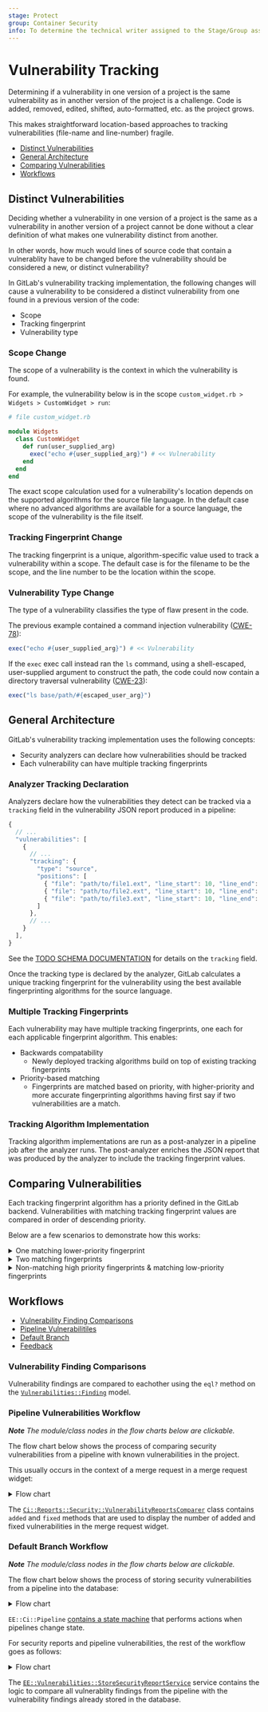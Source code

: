 ```yaml
---
stage: Protect
group: Container Security
info: To determine the technical writer assigned to the Stage/Group associated with this page, see https://about.gitlab.com/handbook/engineering/ux/technical-writing/#assignments
---
```


# Vulnerability Tracking

Determining if a vulnerability in one version of a project is the same
vulnerability as in another version of the project is a challenge. Code is
added, removed, edited, shifted, auto-formatted, etc. as the project grows.

This makes straightforward location-based approaches to tracking
vulnerabilities (file-name and line-number) fragile.

-   [Distinct Vulnerabilities](#distinct-vulnerabilities)
-   [General Architecture](#general-architecture)
-   [Comparing Vulnerabilities](#comparing-vulnerabilities)
-   [Workflows](#workflows)

## Distinct Vulnerabilities

Deciding whether a vulnerability in one version of a project is the same as
a vulnerability in another version of a project cannot be done without a clear
definition of what makes one vulnerability distinct from another.

In other words, how much would lines of source code that contain a
vulnerablity have to be changed before the vulnerability should be considered a
new, or distinct vulnerability?

In GitLab's vulnerability tracking implementation, the following changes will
cause a vulnerability to be considered a distinct vulnerability from one found
in a previous version of the code:

-   Scope
-   Tracking fingerprint
-   Vulnerability type

### Scope Change

The scope of a vulnerability is the context in which the vulnerability is found.

For example, the vulnerability below is in the scope
`custom_widget.rb > Widgets > CustomWidget > run`:

```ruby
# file custom_widget.rb

module Widgets
  class CustomWidget
    def run(user_supplied_arg)
      exec("echo #{user_supplied_arg}") # << Vulnerability
    end
  end
end
```

The exact scope calculation used for a vulnerability's location depends on
the supported algorithms for the source file language. In the default case
where no advanced algorithms are available for a source language, the scope of
the vulnerability is the file itself.

### Tracking Fingerprint Change

The tracking fingerprint is a unique, algorithm-specific value used to track
a vulnerability within a scope. The default case is for the filename to
be the scope, and the line number to be the location within the scope.

### Vulnerability Type Change

The type of a vulnerability classifies the type of flaw present in the code.

The previous example contained a command injection vulnerability
([CWE-78](https://cwe.mitre.org/data/definitions/78.html)):

```ruby
exec("echo #{user_supplied_arg}") # << Vulnerability
```

If the `exec` exec call instead ran the `ls` command, using a shell-escaped,
user-supplied argument to construct the path, the code could now contain a
directory traversal vulnerability
([CWE-23](https://cwe.mitre.org/data/definitions/23.html)):

```ruby
exec("ls base/path/#{escaped_user_arg}")
```

## General Architecture

GitLab's vulnerability tracking implementation uses the following concepts:

-   Security analyzers can declare how vulnerabilities should be tracked
-   Each vulnerability can have multiple tracking fingerprints

### Analyzer Tracking Declaration

Analyzers declare how the vulnerabilities they detect can be tracked via a
`tracking` field in the vulnerability JSON report produced in a pipeline:

```javascript
{
  // ...
  "vulnerabilities": [
    {
      // ...
      "tracking": {
        "type": "source",
        "positions": [
          { "file": "path/to/file1.ext", "line_start": 10, "line_end": 20 },
          { "file": "path/to/file2.ext", "line_start": 10, "line_end": 20 },
          { "file": "path/to/file3.ext", "line_start": 10, "line_end": 20 }
        ]
      },
      // ...
    }
  ],
}
```

See the [TODO SCHEMA DOCUMENTATION]() for details on the `tracking` field.

Once the tracking type is declared by the analyzer, GitLab calculates a
unique tracking fingerprint for the vulnerability using the best available
fingerprinting algorithms for the source language.

### Multiple Tracking Fingerprints

Each vulnerability may have multiple tracking fingerprints, one each for each
applicable fingerprint algorithm. This enables:

-   Backwards compatability
    -   Newly deployed tracking algorithms build on top of existing tracking
        fingerprints
-   Priority-based matching
    -   Fingerprints are matched based on priority, with higher-priority and
        more accurate fingerprinting algorithms having first say if two
        vulnerabilities are a match.

### Tracking Algorithm Implementation

Tracking algorithm implementations are run as a post-analyzer in a pipeline job
after the analyzer runs. The post-analyzer enriches the JSON report that was
produced by the analyzer to include the tracking fingerprint values.

## Comparing Vulnerabilities

Each tracking fingerprint algorithm has a priority defined in the GitLab backend.
Vulnerabilities with matching tracking fingerprint values are compared in
order of descending priority.

Below are a few scenarios to demonstrate how this works:

<details>
<summary>One matching lower-priority fingerprint</summary>
<br/>

In this example, `Vuln1`'s `Source:Hash` tracking fingerprint is the only
match with `Vuln2`'s tracking fingerprints. As this is the first
and only match, they are considered the same vulnerability.

This scenario is expected to occur when tracking algorithms are initially
deployed.

```mermaid
graph LR
  subgraph Vuln1
    subgraph fingerprint11[fingerprint1]
      type11["Type:Source"]
      method11["Method:Scope+Offset"]
      value11["Hash:AAAA"]
    end
    subgraph fingerprint12[fingerprint2]
      type12["Type:Source"]
      method12["Method:Hash"]
      value12["Hash:XXXX"]
    end
  end

  subgraph Vuln2
    subgraph fingerprint22[fingerprint2]
      type22["Type:Source"]
      method22["Method:Hash"]
      value22["Hash:XXXX"]
    end
  end

  type12 -->|matches| type22
  method12 -->|matches| method22
  value12 -->|matches| value22

  classDef green fill:#9f9,stroke-width:4px,font-weight:bold;
  classDef red fill:#f9f,stroke:#333,stroke-width:4px;

  class fingerprint22 green
  class fingerprint12 green
```

</details>

<details>
<summary>Two matching fingerprints</summary>
<br />

In this example, `Vuln1` and `Vuln2` have several matching fingerprints.
However, the first and highest priority (most accurate) match is with the
`Source:Scope+Offset` tracking fingerprint. As a successful match was found,
the two vulnerabilities are considered the same vulnerability.

This scenario is expected to be a common case.

```mermaid
graph LR
  subgraph Vuln1
    subgraph fingerprint11[fingerprint1]
      priority11["Priority:2"]
      type11["Type:Source"]
      method11["Method:Scope+Offset"]
      value11["Hash:AAAA"]
    end
    subgraph fingerprint12[fingerprint2]
      priority12["Priority:1"]
      type12["Type:Source"]
      method12["Method:Hash"]
      value12["Hash:XXXX"]
    end
  end

  subgraph Vuln2
    subgraph fingerprint21[fingerprint1]
      priority21["Priority:2"]
      type21["Type:Source"]
      method21["Method:Scope+Offset"]
      value21["Hash:AAAA"]
    end
    subgraph fingerprint22[fingerprint2]
      priority22["Priority:1"]
      type22["Type:Source"]
      method22["Method:Hash"]
      value22["Hash:XXXX"]
    end
  end

  priority11-->|matches| priority21
  type11 -->|matches| type21
  method11 -->|matches| method21
  value11 -->|matches| value21

  priority12-.->|matches| priority22
  type12 -.->|matches| type22
  method12 -.->|matches| method22
  value12 -.->|matches| value22

  classDef green fill:#9f9,stroke-width:4px,font-weight:bold;
  classDef red fill:#f9f,stroke:#333,stroke-width:4px;

  class fingerprint11 green
  class fingerprint21 green
```

</details>

<details>
<summary>Non-matching high priority fingerprints & matching low-priority fingerprints</summary>
<br/>

Prioritized tracking fingerprints are also used to **disprove** matches.

In the example below, `Vuln1` and `Vuln2` both have matching low-priority
`Source:Hash` fingerprints, but the high-priority `Source:Scope+Offset`
tracking fingerprints do not match. As the highest-priority fingerprints
exist in both `Vuln1` and `Vuln2`, but do not match, it is determined that
`Vuln1` and `Vuln2` are not the same vulnerability.

This scenario should be uncommon, but may occur. In this case, defaulting to the
fingerprinting algorithm with the highest accuracy is desired.

```mermaid
graph LR
  subgraph Vuln1
    subgraph fingerprint11[fingerprint1]
      priority11["Priority:2"]
      type11["Type:Source"]
      method11["Method:Scope+Offset"]
      value11["Hash:AAAA"]
    end
    subgraph fingerprint12[fingerprint2]
      priority12["Priority:1"]
      type12["Type:Source"]
      method12["Method:Hash"]
      value12["Hash:XXXX"]
    end
  end

  subgraph Vuln2
    subgraph fingerprint21[fingerprint1]
      priority21["Priority:2"]
      type21["Type:Source"]
      method21["Method:Scope+Offset"]
      value21["Hash:BBBB"]
    end
    subgraph fingerprint22[fingerprint2]
      priority22["Priority:1"]
      type22["Type:Source"]
      method22["Method:Hash"]
      value22["Hash:XXXX"]
    end
  end

  priority11-->|"✗"| priority21
  type11 -->|"✗"| type21
  method11 -->|"✗"| method21
  value11 -->|"✗"| value21

  priority12-.->|matches| priority22
  type12 -.->|matches| type22
  method12 -.->|matches| method22
  value12 -.->|matches| value22

  classDef green fill:#9f9,stroke-width:4px,font-weight:bold;
  classDef red fill:#f99,stroke-width:4px,font-weight:bold;

  class fingerprint11 red
  class fingerprint21 red
```

</details>

## Workflows

-   [Vulnerability Finding Comparisons](#vulnerability-finding-comparisons)
-   [Pipeline Vulnerabilitiles](#pipeline-vulnerabilities-workflow)
-   [Default Branch](#default-branch-workflow)
-   [Feedback](#feedback-workflow)

### Vulnerability Finding Comparisons

Vulnerability findings are compared to eachother using the `eql?` method on
the [`Vulnerabilities::Finding`](https://gitlab.com/gitlab-org/gitlab/-/blob/v13.8.1-ee/ee/app/models/vulnerabilities/finding.rb#L339-343)
model.

### Pipeline Vulnerabilities Workflow

_**Note** The module/class nodes in the flow charts below are clickable._

The flow chart below shows the process of comparing security vulnerabilities
from a pipeline with known vulnerabilities in the project.

This usually occurs in the context of a merge request in a merge request widget:

<details>
<summary>Flow chart</summary>
<br/>

```mermaid
graph TD
	subgraph EE::Projects::MergeRequestsController
		sast_reports["sast_reports()"]
	end

	subgraph EE::MergeRequest
		compare_sast_reports["compare_sast_reports()"]
	end

	subgraph Ci::CompareReportsBaseService
		execute

		subgraph Ci::CompareSecurityReportsService
			comparer["comparer_class"]
			serializer["serializer_class"]
			get_report
		end
	end

	sast_reports --> compare_sast_reports

	comparer --> Ci::Reports::Security::VulnerabilityReportsComparer
	serializer --> Vulnerabilities::FindingDiffSerializer
	get_report --> Security::PipelineVulnerabilitiesFinder

	compare_sast_reports -->|sast| execute
	execute --> comparer
	Security::PipelineVulnerabilitiesFinder -->|head_report| Ci::Reports::Security::VulnerabilityReportsComparer
	Security::PipelineVulnerabilitiesFinder -->|base_report| Ci::Reports::Security::VulnerabilityReportsComparer
	Ci::Reports::Security::VulnerabilityReportsComparer --> result
	result --> Vulnerabilities::FindingDiffSerializer

	click execute "https://gitlab.com/gitlab-org/gitlab/-/blob/v13.8.1-ee/app/services/ci/compare_reports_base_service.rb#L10-28"
	click sast_reports "https://gitlab.com/gitlab-org/gitlab/-/blob/v13.8.1-ee/ee/app/controllers/ee/projects/merge_requests_controller.rb#L48-50"
	click compare_sast_reports "https://gitlab.com/gitlab-org/gitlab/-/blob/v13.8.1-ee/ee/app/models/ee/merge_request.rb#L204-208"
	click comparer "https://gitlab.com/gitlab-org/gitlab/-/blob/v13.8.1-ee/ee/app/services/ci/compare_security_reports_service.rb"
	click serializer "https://gitlab.com/gitlab-org/gitlab/-/blob/v13.8.1-ee/ee/app/services/ci/compare_security_reports_service.rb"
	click get_report "https://gitlab.com/gitlab-org/gitlab/-/blob/v13.8.1-ee/ee/app/services/ci/compare_security_reports_service.rb"
	click Ci::Reports::Security::VulnerabilityReportsComparer "https://gitlab.com/gitlab-org/gitlab/-/blob/v13.8.1-ee/ee/lib/gitlab/ci/reports/security/vulnerability_reports_comparer.rb"
	click Vulnerabilities::FindingDiffSerializer "https://gitlab.com/gitlab-org/gitlab/-/blob/v13.8.1-ee/ee/app/serializers/vulnerabilities/finding_diff_serializer.rb"
	click Security::PipelineVulnerabilitiesFinder "https://gitlab.com/gitlab-org/gitlab/-/blob/v13.8.1-ee/ee/app/finders/security/pipeline_vulnerabilities_finder.rb"
```

</details>

The [`Ci::Reports::Security::VulnerabilityReportsComparer`](https://gitlab.com/gitlab-org/gitlab/-/blob/v13.8.1-ee/ee/lib/gitlab/ci/reports/security/vulnerability_reports_comparer.rb)
class contains `added` and `fixed` methods that are used to display the number
of added and fixed vulnerabilities in the merge request widget.

### Default Branch Workflow

_**Note** The module/class nodes in the flow charts below are clickable._

The flow chart below shows the process of storing security vulnerabilities
from a pipeline into the database:

<details>
<summary>Flow chart</summary>
<br/>

```mermaid
graph LR
	subgraph Pipeline
		AnalyzerJob
	end

	subgraph GitlabBackend
		artifact_storage["Artifact Storage"]
		state_machine[EE::Ci::Pipeline state machine]
		processing["Rest of the workflow"]
	end

	AnalyzerJob -->|artifact_report| artifact_storage
	AnalyzerJob -->|pipeline_complete| state_machine
	state_machine --> processing

	click state_machine "https://gitlab.com/gitlab-org/gitlab/-/blob/v13.8.1-ee/ee/app/models/ee/ci/pipeline.rb#L54-59" "EE::Ci::Pipeline"
```

</details>

`EE::Ci::Pipeline` [contains a state machine](https://gitlab.com/gitlab-org/gitlab/-/blob/v13.8.1-ee/ee/app/models/ee/ci/pipeline.rb#L54-59)
that performs actions when pipelines change state.

For security reports and pipeline vulnerabilities, the rest of the workflow
goes as follows:

<details>
<summary>Flow chart</summary>
<br/>

```mermaid
graph TD
	EE::Ci::Pipeline -->|async, IF default branch| StoreSecurityReportsWorker
	StoreSecurityReportsWorker --> StoreSecurityReportsService

	subgraph StoreSecurityReportService
		execute
		create_vulnerability_finding
	end

	StoreSecurityReportsService -->|for each security report| execute
	execute -->|for each finding| create_vulnerability_finding
	create_vulnerability_finding -->|if already exists| Vulnerabilities::UpdateService
	create_vulnerability_finding -->|if doesn't exist| Vulnerabilities::CreateService

	click Ci::Pipeline "https://gitlab.com/gitlab-org/gitlab/-/blob/v13.8.1-ee/ee/app/models/ee/ci/pipeline.rb#L54-59" "Ci::Pipeline"
	click StoreSecurityReportsWorker "https://gitlab.com/gitlab-org/gitlab/-/blob/v13.8.1-ee/ee/app/workers/store_security_reports_worker.rb" "StoreSecurityReportsWorker"
	click StoreSecurityReportsService "https://gitlab.com/gitlab-org/gitlab/-/blob/v13.8.1-ee/ee/app/services/security/store_reports_service.rb" "StoreSecurityReportsService"
	click execute "https://gitlab.com/gitlab-org/gitlab/-/blob/v13.8.1-ee/ee/app/services/security/store_report_service.rb#L17-27" "StoreSecurityReportService"
	click create_vulnerability_finding "https://gitlab.com/gitlab-org/gitlab/-/blob/v13.8.1-ee/ee/app/services/security/store_report_service.rb#L46-71" "create_vulnerability_finding"
	click Vulnerabilities::UpdateService "https://gitlab.com/gitlab-org/gitlab/-/blob/v13.8.1-ee/ee/app/services/vulnerabilities/update_service.rb" "Vulnerabilities::UpdateService"
	click Vulnerabilities::CreateService "https://gitlab.com/gitlab-org/gitlab/-/blob/v13.8.1-ee/ee/app/services/vulnerabilities/create_service.rb" "Vulnerabilities::CreateService"
```

</details>

The [`EE::Vulnerabilities::StoreSecurityReportService`](https://gitlab.com/gitlab-org/gitlab/-/blob/v13.8.1-ee/ee/app/services/security/store_report_service.rb)
service contains the logic to compare all vulnerablity findings from the
pipeline with the vulnerability findings already stored in the database.
